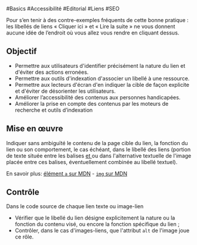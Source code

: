 
#Basics #Accessibilité #Editorial #Liens #SEO

Pour s’en tenir à des contre-exemples fréquents de cette bonne pratique : les libellés de liens « Cliquer ici » et « Lire la suite » ne vous donnent aucune idée de l’endroit où vous allez vous rendre en cliquant dessus.


## Objectif

* Permettre aux utilisateurs d'identifier précisément la nature du lien et d'éviter des actions erronées.
* Permettre aux outils d'indexation d'associer un libellé à une ressource.
* Permettre aux lecteurs d'écran d'en indiquer la cible de façon explicite et d'éviter de désorienter les utilisateurs.
* Améliorer l’accessibilité des contenus aux personnes handicapées.
* Améliorer la prise en compte des contenus par les moteurs de recherche et outils d’indexation

## Mise en œuvre

Indiquer sans ambiguïté le contenu de la page cible du lien, la fonction du lien ou son comportement, le cas échéant, dans le libellé des liens (portion de texte située entre les balises <a href="URL"> et </a> ou dans l'alternative textuelle de l'image placée entre ces balises, éventuellement combinée au libellé textuel).

En savoir plus: [élément `a` sur MDN](https://developer.mozilla.org/fr/docs/Web/HTML/Element/a) - [`img` sur MDN](https://developer.mozilla.org/fr/docs/Web/HTML/Element/img)

## Contrôle

Dans le code source de chaque lien texte ou image-lien

* Vérifier que le libellé du lien désigne explicitement la nature ou la fonction du contenu visé, ou encore la fonction spécifique du lien ;
* Contrôler, dans le cas d'images-liens, que l'attribut `alt` de l'image joue ce rôle.

